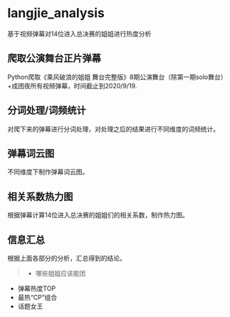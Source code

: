 # langjie_analysis
基于视频弹幕对14位进入总决赛的姐姐进行热度分析
## 爬取公演舞台正片弹幕
Python爬取《乘风破浪的姐姐 舞台完整版》8期公演舞台（除第一期solo舞台）+成团夜所有视频弹幕，时间截止到2020/9/19.
## 分词处理/词频统计
对爬下来的弹幕进行分词处理，对处理之后的结果进行不同维度的词频统计。
## 弹幕词云图
不同维度下制作弹幕词云图。
## 相关系数热力图
根据弹幕计算14位进入总决赛的姐姐们的相关系数，制作热力图。
## 信息汇总
根据上面各部分的分析，汇总得到的结论。
> + 哪些姐姐应该能团
+ 弹幕热度TOP
+ 最热“CP”组合
+ 话题女王
